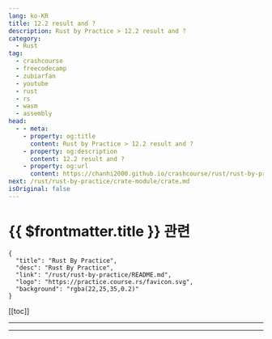 ```yaml
---
lang: ko-KR
title: 12.2 result and ?
description: Rust by Practice > 12.2 result and ?
category: 
  - Rust
tag: 
  - crashcourse
  - freecodecamp
  - zubiarfan
  - youtube
  - rust
  - rs
  - wasm
  - assembly
head:
  - - meta:
    - property: og:title
      content: Rust by Practice > 12.2 result and ?
    - property: og:description
      content: 12.2 result and ?
    - property: og:url
      content: https://chanhi2000.github.io/crashcourse/rust/rust-by-practice/result-panic/result.html
next: /rust/rust-by-practice/crate-module/crate.md
isOriginal: false
---
```


# {{ $frontmatter.title }} 관련

```component VPCard
{
  "title": "Rust By Practice",
  "desc": "Rust By Practice",
  "link": "/rust/rust-by-practice/README.md",
  "logo": "https://practice.course.rs/favicon.svg",
  "background": "rgba(22,25,35,0.2)"
}
```

[[toc]]

---

<SiteInfo
  name="13.2 result and ? | Rust By Practice"
  desc="13.2 result and ?"
  url="https://practice.rs/result-panic/result.html"
  logo="https://practice.course.rs/favicon.svg"
  preview="https://github.com/sunface/rust-by-practice/blob/master/en/assets/header.jpg?raw=true"/>

<!-- TODO: 작성 -->

---

